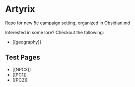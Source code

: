 # Artyrix
Repo for new 5e campaign setting, organized in Obsidian.md

Interested in some lore? Checkout the following:
- [[geography]]

## Test Pages

- [[NPC3]]
- [[PC1]]
- [[PC2]]